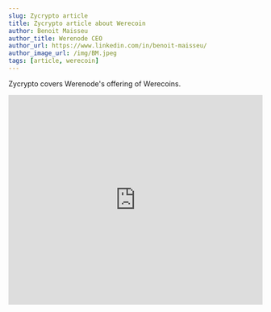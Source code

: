 ```yaml
---
slug: Zycrypto article
title: Zycrypto article about Werecoin
author: Benoit Maisseu
author_title: Werenode CEO
author_url: https://www.linkedin.com/in/benoit-maisseu/
author_image_url: /img/BM.jpeg
tags: [article, werecoin]
---
```


Zycrypto covers Werenode's offering of Werecoins.

<iframe width="100%" height="416px" src="https://zycrypto.com/werenode-has-launched-the-ico-of-wrc-token-on-14th-february-2022/" title="Zycrypto article" frameborder="0"> </iframe>
